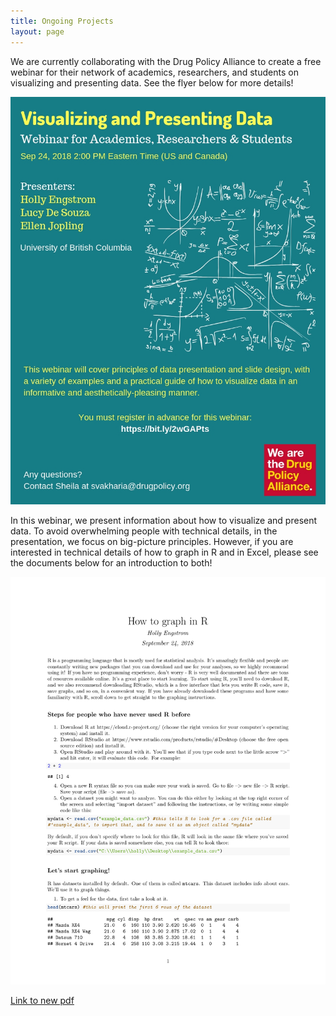 ```yaml
---
title: Ongoing Projects
layout: page
---
```

We are currently collaborating with the Drug Policy Alliance to create a free webinar for their network of academics, researchers, and students on visualizing and presenting data. See the flyer below for more details!

<img src="\assets\webinar.jpg">

<p>In this webinar, we present information about how to visualize and present data. To avoid overwhelming people with technical details, in the presentation, we focus on big-picture principles. However, if you are interested in technical details of how to graph in R and in Excel, please see the documents below for an introduction to both!</p>

<img src="\assets\How-to-Graph.pdf">

<a href="bc-sep.ca/assets/How-to-Graph.pdf">Link to new pdf</a>


